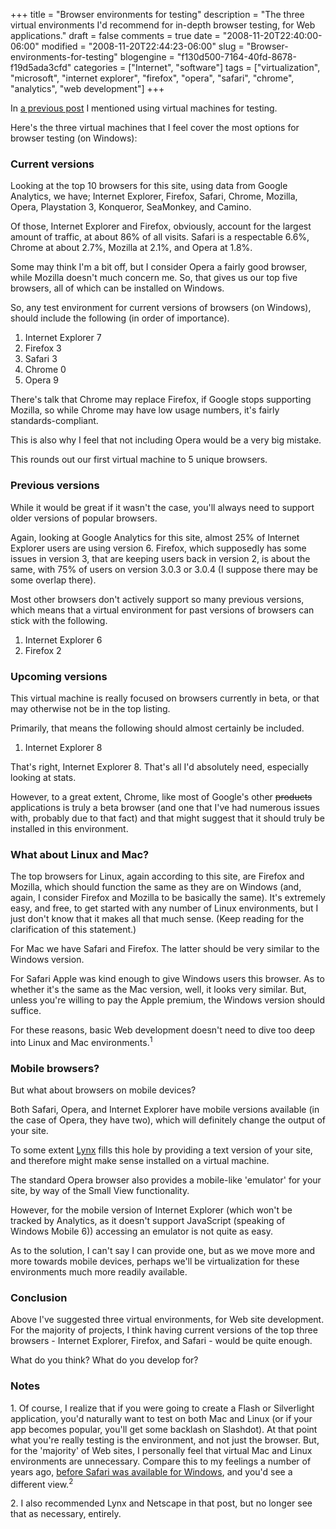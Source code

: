 +++
title = "Browser environments for testing"
description = "The three virtual environments I'd recommend for in-depth browser testing, for Web applications."
draft = false
comments = true
date = "2008-11-20T22:40:00-06:00"
modified = "2008-11-20T22:44:23-06:00"
slug = "Browser-environments-for-testing"
blogengine = "f130d500-7164-40fd-8678-f19d5ada3cfd"
categories = ["Internet", "software"]
tags = ["virtualization", "microsoft", "internet explorer", "firefox", "opera", "safari", "chrome", "analytics", "web development"]
+++

<p>
In <a href="/words/post/How-to-really-compact-Virtual-PC-hard-drives.aspx">a previous post</a> I mentioned using virtual machines for testing.
</p>
<p>
Here&#39;s the three virtual machines that I feel cover the most options for browser testing (on Windows):&nbsp;
</p>
<h3>Current versions</h3>
<p>
Looking at the top 10 browsers for this site, using data from Google Analytics, we have; Internet Explorer, Firefox, Safari, Chrome, Mozilla, Opera, Playstation 3, Konqueror, SeaMonkey, and Camino.
</p>
<p>
Of those, Internet Explorer and Firefox, obviously, account for the largest amount of traffic, at about 86% of all visits. Safari is a respectable 6.6%, Chrome at about 2.7%, Mozilla at 2.1%, and Opera at 1.8%.
</p>
<p>
Some&nbsp;may think&nbsp;I&#39;m a bit&nbsp;off, but I&nbsp;consider Opera a fairly good browser, while Mozilla doesn&#39;t much concern me. So, that gives us our top five browsers, all of which&nbsp;can&nbsp;be installed on Windows.&nbsp;
</p>
<p>
So, any&nbsp;test&nbsp;environment for current versions of browsers (on Windows), should include the following (in order of importance).
</p>
<ol>
	<li>
	<div>
	Internet Explorer 7
	</div>
	</li>
	<li>
	<div>
	Firefox 3
	</div>
	</li>
	<li>
	<div>
	Safari 3
	</div>
	</li>
	<li>
	<div>
	Chrome 0
	</div>
	</li>
	<li>
	<div>
	Opera 9
	</div>
	</li>
</ol>
<p>
There&#39;s talk that Chrome may replace Firefox, if Google stops supporting Mozilla, so while Chrome may have low usage numbers, it&#39;s fairly standards-compliant.
</p>
<p>
This is also why I feel that not including Opera would be a very big mistake.
</p>
<p>
This rounds out our first virtual machine to 5 unique browsers.
</p>
<h3>Previous versions&nbsp;</h3>
<p>
While it would be great if it wasn&#39;t the case, you&#39;ll always need to support older versions of popular browsers.
</p>
<p>
Again, looking at Google Analytics for this site, almost 25% of Internet Explorer users are using version 6. Firefox, which supposedly has some issues in version 3, that are keeping users back in version 2, is about the same, with 75% of users on version 3.0.3 or 3.0.4 (I suppose there may be some overlap there).
</p>
<p>
Most other browsers don&#39;t actively support so many previous versions, which means that a virtual environment for past versions of browsers can stick with the following.
</p>
<ol>
	<li>
	<div>
	Internet Explorer 6
	</div>
	</li>
	<li>
	<div>
	Firefox 2
	</div>
	</li>
</ol>
<h3>Upcoming versions</h3>
<p>
This virtual machine is really focused on browsers currently in beta, or that may otherwise not be in the top listing.
</p>
<p>
Primarily, that means the following should almost certainly be included.
</p>
<ol>
	<li>
	<div>
	Internet Explorer 8
	</div>
	</li>
</ol>
<p>
That&#39;s right, Internet Explorer 8. That&#39;s all I&#39;d absolutely need, especially looking at stats.
</p>
<p>
However, to a great extent, Chrome, like most of Google&#39;s other <strike>products</strike> applications is truly a beta browser (and one that I&#39;ve had numerous issues with, probably due to that fact) and that might suggest that it should truly be installed in this environment.
</p>
<h3>What about Linux and Mac?&nbsp;</h3>
<p>
The top browsers for Linux, again according to this site, are Firefox and Mozilla, which should&nbsp;function the same as they are on Windows (and, again, I consider Firefox and Mozilla to be basically the same). It&#39;s extremely easy, and free, to get started with any number of Linux environments, but I just don&#39;t know that it makes all that much sense. (Keep reading for the clarification of this statement.)
</p>
<p>
For Mac&nbsp;we have Safari and Firefox. The latter should be very similar to the Windows version.
</p>
<p>
For Safari Apple was kind enough to give Windows users this browser. As to whether it&#39;s the same as the Mac version, well, it looks very similar. But, unless you&#39;re willing to pay the Apple premium, the Windows version should suffice.
</p>
<p>
For these reasons, basic Web development doesn&#39;t need to dive too deep into Linux and Mac environments.<sup>1</sup>
</p>
<h3>Mobile browsers?</h3>
<p>
But what about browsers on mobile devices?
</p>
<p>
Both Safari, Opera, and Internet Explorer have mobile versions available (in the case of Opera, they have two), which will definitely change the output of your site.
</p>
<p>
To some extent <a href="/lynx/">Lynx</a> fills this hole by providing a text version of your site, and therefore might make sense installed on a virtual machine.
</p>
<p>
The standard Opera browser also provides a mobile-like &#39;emulator&#39; for your site, by way of the Small View functionality.
</p>
<p>
However, for the mobile version of Internet Explorer (which won&#39;t be tracked by Analytics, as it doesn&#39;t support JavaScript (speaking of Windows Mobile 6)) accessing an emulator is not quite as easy.
</p>
<p>
As to the solution, I can&#39;t say I can provide one, but as we move more and more towards mobile devices, perhaps we&#39;ll be virtualization for these environments much more readily available.
</p>
<h3>Conclusion</h3>
<p>
Above I&#39;ve suggested three virtual environments, for Web site development. For the majority of projects, I think having current versions of the top three browsers - Internet Explorer, Firefox, and Safari - would be quite enough.
</p>
<p>
What do you think? What do you develop for?
</p>
<h3>Notes</h3>
<p>
1. Of course, I realize that if you were going to create&nbsp;a Flash or Silverlight application, you&#39;d naturally want to test on both Mac and Linux (or if your app becomes popular, you&#39;ll get some backlash on Slashdot). At that point what you&#39;re really testing is the environment, and not just the browser. But, for the &#39;majority&#39; of Web sites, I personally feel that virtual Mac and Linux environments are unnecessary. Compare this to my feelings a number of years ago, <a href="/words/post/Four-working-browsers-(at-least).aspx">before Safari was available for Windows</a>, and you&#39;d see a different view.<sup>2</sup>
</p>
<p>
2. I also recommended Lynx and Netscape in that post, but no longer see that as necessary, entirely.
</p>

